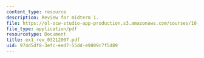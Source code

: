 ```yaml
---
content_type: resource
description: Review for midterm 1.
file: https://ol-ocw-studio-app-production.s3.amazonaws.com/courses/10-37-chemical-and-biological-reaction-engineering-spring-2007/974d5df83efceed755dde9809c7f5d89_ex1_rev_03212007.pdf
file_type: application/pdf
resourcetype: Document
title: ex1_rev_03212007.pdf
uid: 974d5df8-3efc-eed7-55dd-e9809c7f5d89
---
```

